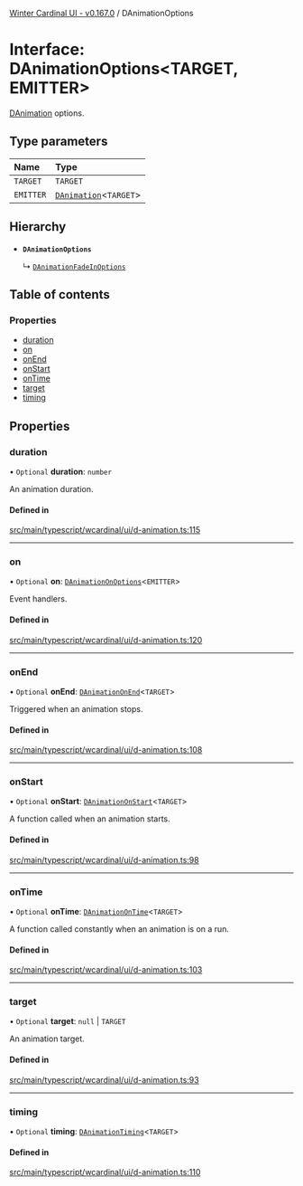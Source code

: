 [Winter Cardinal UI - v0.167.0](../index.md) / DAnimationOptions

# Interface: DAnimationOptions<TARGET, EMITTER\>

[DAnimation](DAnimation.md) options.

## Type parameters

| Name | Type |
| :------ | :------ |
| `TARGET` | `TARGET` |
| `EMITTER` | [`DAnimation`](DAnimation.md)<`TARGET`\> |

## Hierarchy

- **`DAnimationOptions`**

  ↳ [`DAnimationFadeInOptions`](DAnimationFadeInOptions.md)

## Table of contents

### Properties

- [duration](DAnimationOptions.md#duration)
- [on](DAnimationOptions.md#on)
- [onEnd](DAnimationOptions.md#onend)
- [onStart](DAnimationOptions.md#onstart)
- [onTime](DAnimationOptions.md#ontime)
- [target](DAnimationOptions.md#target)
- [timing](DAnimationOptions.md#timing)

## Properties

### duration

• `Optional` **duration**: `number`

An animation duration.

#### Defined in

[src/main/typescript/wcardinal/ui/d-animation.ts:115](https://github.com/winter-cardinal/winter-cardinal-ui/blob/v0.167.0/src/main/typescript/wcardinal/ui/d-animation.ts#L115)

___

### on

• `Optional` **on**: [`DAnimationOnOptions`](DAnimationOnOptions.md)<`EMITTER`\>

Event handlers.

#### Defined in

[src/main/typescript/wcardinal/ui/d-animation.ts:120](https://github.com/winter-cardinal/winter-cardinal-ui/blob/v0.167.0/src/main/typescript/wcardinal/ui/d-animation.ts#L120)

___

### onEnd

• `Optional` **onEnd**: [`DAnimationOnEnd`](../index.md#danimationonend)<`TARGET`\>

Triggered when an animation stops.

#### Defined in

[src/main/typescript/wcardinal/ui/d-animation.ts:108](https://github.com/winter-cardinal/winter-cardinal-ui/blob/v0.167.0/src/main/typescript/wcardinal/ui/d-animation.ts#L108)

___

### onStart

• `Optional` **onStart**: [`DAnimationOnStart`](../index.md#danimationonstart)<`TARGET`\>

A function called when an animation starts.

#### Defined in

[src/main/typescript/wcardinal/ui/d-animation.ts:98](https://github.com/winter-cardinal/winter-cardinal-ui/blob/v0.167.0/src/main/typescript/wcardinal/ui/d-animation.ts#L98)

___

### onTime

• `Optional` **onTime**: [`DAnimationOnTime`](../index.md#danimationontime)<`TARGET`\>

A function called constantly when an animation is on a run.

#### Defined in

[src/main/typescript/wcardinal/ui/d-animation.ts:103](https://github.com/winter-cardinal/winter-cardinal-ui/blob/v0.167.0/src/main/typescript/wcardinal/ui/d-animation.ts#L103)

___

### target

• `Optional` **target**: ``null`` \| `TARGET`

An animation target.

#### Defined in

[src/main/typescript/wcardinal/ui/d-animation.ts:93](https://github.com/winter-cardinal/winter-cardinal-ui/blob/v0.167.0/src/main/typescript/wcardinal/ui/d-animation.ts#L93)

___

### timing

• `Optional` **timing**: [`DAnimationTiming`](../index.md#danimationtiming)<`TARGET`\>

#### Defined in

[src/main/typescript/wcardinal/ui/d-animation.ts:110](https://github.com/winter-cardinal/winter-cardinal-ui/blob/v0.167.0/src/main/typescript/wcardinal/ui/d-animation.ts#L110)
